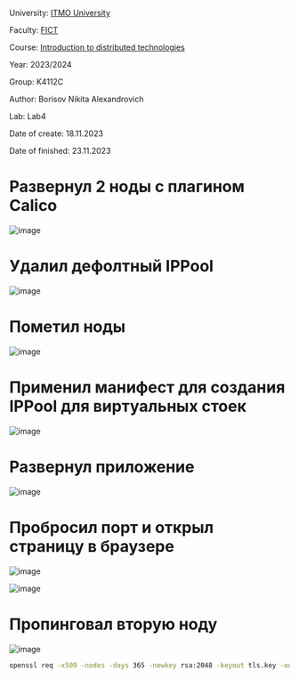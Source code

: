 University: [ITMO University](https://itmo.ru/ru/)

Faculty: [FICT](https://fict.itmo.ru)

Course: [Introduction to distributed technologies](https://github.com/itmo-ict-faculty/introduction-to-distributed-technologies)

Year: 2023/2024

Group: K4112C

Author: Borisov Nikita Alexandrovich

Lab: Lab4

Date of create: 18.11.2023

Date of finished: 23.11.2023

# Развернул 2 ноды с плагином Calico
![image](https://github.com/luka-mag1c/2023_2024-introduction_to_distributed_technologies-k4112c-borisov_n_a/assets/55001395/6658cf91-dacd-41bd-a942-2af2fbf8c88c)

# Удалил дефолтный IPPool 
![image](https://github.com/luka-mag1c/2023_2024-introduction_to_distributed_technologies-k4112c-borisov_n_a/assets/55001395/c00282ea-bab9-4d5d-86d0-862b967d8cfa)

# Пометил ноды
![image](https://github.com/luka-mag1c/2023_2024-introduction_to_distributed_technologies-k4112c-borisov_n_a/assets/55001395/87eac717-5e0a-4a1e-bdd1-38118d64164d)

# Применил манифест для создания IPPool для виртуальных стоек
![image](https://github.com/luka-mag1c/2023_2024-introduction_to_distributed_technologies-k4112c-borisov_n_a/assets/55001395/307cd4b7-7d1f-456f-9131-05107412f191)

# Развернул приложение 
![image](https://github.com/luka-mag1c/2023_2024-introduction_to_distributed_technologies-k4112c-borisov_n_a/assets/55001395/349638e2-d3ff-4854-8dbe-d92e24799b4a)

# Пробросил порт и открыл страницу в браузере
![image](https://github.com/luka-mag1c/2023_2024-introduction_to_distributed_technologies-k4112c-borisov_n_a/assets/55001395/2692ac0a-13fa-4849-bd49-ebaa8aab1acc)

![image](https://github.com/luka-mag1c/2023_2024-introduction_to_distributed_technologies-k4112c-borisov_n_a/assets/55001395/6b415d7e-bf34-4fec-bcb2-fafda6810732)

#   Пропинговал вторую ноду
![image](https://github.com/luka-mag1c/2023_2024-introduction_to_distributed_technologies-k4112c-borisov_n_a/assets/55001395/f9d12cd4-8426-4558-8ba1-509e63b7e7b6)

```sh
openssl req -x509 -nodes -days 365 -newkey rsa:2048 -keyout tls.key -out tls.crt
```
